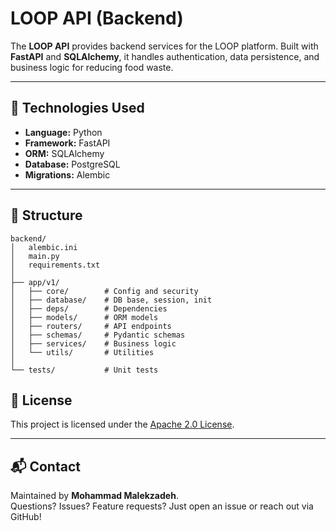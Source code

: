 # LOOP API (Backend)

The **LOOP API** provides backend services for the LOOP platform. Built with **FastAPI** and **SQLAlchemy**, it handles authentication, data persistence, and business logic for reducing food waste.

---

## 📌 Technologies Used

* **Language:** Python
* **Framework:** FastAPI
* **ORM:** SQLAlchemy
* **Database:** PostgreSQL
* **Migrations:** Alembic

---

## 📂 Structure

```
backend/
│   alembic.ini
│   main.py
│   requirements.txt
│
├── app/v1/
│   ├── core/        # Config and security
│   ├── database/    # DB base, session, init
│   ├── deps/        # Dependencies
│   ├── models/      # ORM models
│   ├── routers/     # API endpoints
│   ├── schemas/     # Pydantic schemas
│   ├── services/    # Business logic
│   └── utils/       # Utilities
│
└── tests/           # Unit tests
```

## 📜 License

This project is licensed under the [Apache 2.0 License](LICENSE).

---

## 📬 Contact
Maintained by **Mohammad Malekzadeh**.  
Questions? Issues? Feature requests? Just open an issue or reach out via GitHub!